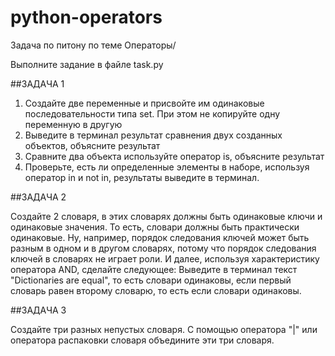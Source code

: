 # python-operators
Задача по питону по теме Операторы/

Выполните задание в файле task.py

##ЗАДАЧА 1

1. Создайте две переменные и присвойте им
одинаковые последовательности типа set. При
этом не копируйте одну переменную в другую
2. Выведите в терминал результат сравнения двух
созданных объектов, объясните результат
3. Сравните два объекта используйте оператор is,
объясните результат
4. Проверьте, есть ли определенные элементы в
наборе, используя оператор in и not in, результаты
выведите в терминал.

##ЗАДАЧА 2

Cоздайте 2 словаря, в этих словарях должны быть 
одинаковые ключи и одинаковые значения. То есть, словари 
должны быть практически одинаковые. Ну, например,
порядок следования ключей может быть разным в одном и в другом словарях, 
потому что порядок следования ключей в словарях не играет роли.
И далее, используя характеристику оператора AND, сделайте следующее: 
Выведите в терминал текст "Dictionaries are equal", 
то есть словари одинаковы, если первый словарь равен второму словарю, 
то есть если словари одинаковы.

##ЗАДАЧА 3

Создайте три разных непустых словаря.
С помощью оператора "|" или оператора распаковки словаря
объедините эти три словаря.


